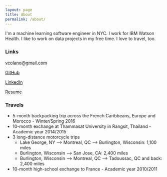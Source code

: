 ```yaml
---
layout: page
title: About
permalink: /about/
---
```


I'm a machine learning software engineer in NYC. I work for IBM Watson Health. I like to work on data projects in my free time. I love to travel, too.

### Links

[vcolano@gmail.com](mailto:vcolano@gmail.com)

[GitHub](https://github.com/vcolano)

[LinkedIn](https://www.linkedin.com/in/vito-colano-a090865b/)

[Resume](https://drive.google.com/open?id=0Bzc8faOK4sArb2NENG1GZlRVRU0)

### Travels

* 5-month backpacking trip across the French Caribbeans, Europe and Morocco - Winter/Spring 2016
* 10-month exchange at Thammasat University in Rangsit, Thailand - Academic year 2014/2015
* 3 long-distance motorcycle trips
  * Lake George, NY --> Montreal, QC --> Burlington, Wisconsin: 1,100 miles
  * Burlington, Wisconsin --> San Jose, CA: 2,400 miles
  * Burlington, Wisconsin --> Montreal, QC --> Tadoussac, QC and back: 2,400 miles
* 10-month high-school exchange to France - Academic year 2010/2011

